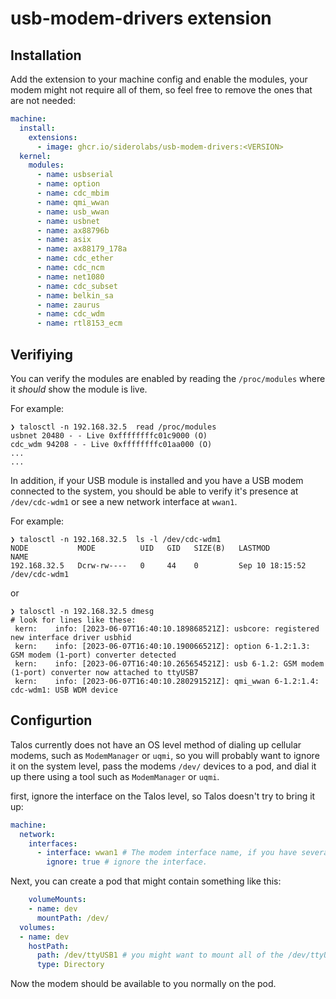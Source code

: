 # usb-modem-drivers extension

## Installation

Add the extension to your machine config and enable the modules, your modem might not require
all of them, so feel free to remove the ones that are not needed:

```yaml
machine:
  install:
    extensions:
      - image: ghcr.io/siderolabs/usb-modem-drivers:<VERSION>
  kernel:
    modules:
      - name: usbserial
      - name: option
      - name: cdc_mbim
      - name: qmi_wwan
      - name: usb_wwan
      - name: usbnet
      - name: ax88796b
      - name: asix
      - name: ax88179_178a
      - name: cdc_ether
      - name: cdc_ncm
      - name: net1080
      - name: cdc_subset
      - name: belkin_sa
      - name: zaurus
      - name: cdc_wdm
      - name: rtl8153_ecm
```

## Verifiying

You can verify the modules are enabled by reading the `/proc/modules` where it _should_ show the module is live.

For example:

```
❯ talosctl -n 192.168.32.5  read /proc/modules
usbnet 20480 - - Live 0xffffffffc01c9000 (O)
cdc_wdm 94208 - - Live 0xffffffffc01aa000 (O)
...
...
```

In addition, if your USB module is installed and you have a USB modem connected to the system, you should be able to verify it's presence at `/dev/cdc-wdm1` or see a new network interface at `wwan1`.

For example:

```
❯ talosctl -n 192.168.32.5  ls -l /dev/cdc-wdm1
NODE           MODE          UID   GID   SIZE(B)   LASTMOD           NAME
192.168.32.5   Dcrw-rw----   0     44    0         Sep 10 18:15:52   /dev/cdc-wdm1
```

or

```
❯ talosctl -n 192.168.32.5 dmesg
# look for lines like these:
 kern:    info: [2023-06-07T16:40:10.189868521Z]: usbcore: registered new interface driver usbhid                                                                                                  
 kern:    info: [2023-06-07T16:40:10.190066521Z]: option 6-1.2:1.3: GSM modem (1-port) converter detected  
 kern:    info: [2023-06-07T16:40:10.265654521Z]: usb 6-1.2: GSM modem (1-port) converter now attached to ttyUSB7    
 kern:    info: [2023-06-07T16:40:10.280291521Z]: qmi_wwan 6-1.2:1.4: cdc-wdm1: USB WDM device  
```

## Configurtion

Talos currently does not have an OS level method of dialing up cellular modems, such as `ModemManager` or `uqmi`, so you will
probably want to ignore it on the system level, pass the modems `/dev/` devices to a pod, and dial it up there using a tool such
as `ModemManager` or `uqmi`.

first, ignore the interface on the Talos level, so Talos doesn't try to bring it up:

```yaml
machine:
  network:
    interfaces:
      - interface: wwan1 # The modem interface name, if you have several modems, you can optionally use deviceSelector instead.
        ignore: true # ignore the interface.
```

Next, you can create a pod that might contain something like this:

```yaml
    volumeMounts:
    - name: dev
      mountPath: /dev/
  volumes:
  - name: dev
    hostPath:
      path: /dev/ttyUSB1 # you might want to mount all of the /dev/ttyUSB* and /dev/cdc-wdm* devices
      type: Directory
```

Now the modem should be available to you normally on the pod.
